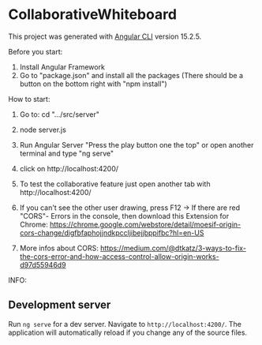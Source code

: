 # CollaborativeWhiteboard

This project was generated with [Angular CLI](https://github.com/angular/angular-cli) version 15.2.5.

Before you start:

1. Install Angular Framework
2. Go to "package.json" and install all the packages (There should be a button on the bottom right with "npm install")

How to start:

1. Go to: cd ".../src/server"
2. node server.js
3. Run Angular Server "Press the play button one the top" or open another terminal and type "ng serve"
4. click on http://localhost:4200/
5. To test the collaborative feature just open another tab with http://localhost:4200/

6. If you can't see the other user drawing, press F12 -> If there are red "CORS"- Errors in the console, then download this Extension for Chrome: https://chrome.google.com/webstore/detail/moesif-origin-cors-change/digfbfaphojjndkpccljibejjbppifbc?hl=en-US
7. More infos about CORS: https://medium.com/@dtkatz/3-ways-to-fix-the-cors-error-and-how-access-control-allow-origin-works-d97d55946d9

INFO:
## Development server

Run `ng serve` for a dev server. Navigate to `http://localhost:4200/`. The application will automatically reload if you change any of the source files.
